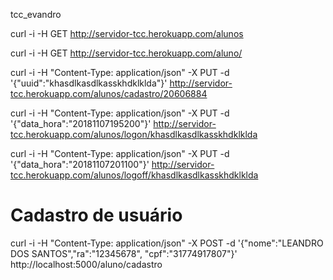 tcc_evandro

curl -i -H GET http://servidor-tcc.herokuapp.com/alunos

curl -i -H GET http://servidor-tcc.herokuapp.com/aluno/<ra>

curl -i -H "Content-Type: application/json" -X PUT -d '{"uuid":"khasdlkasdlkasskhdklklda"}' http://servidor-tcc.herokuapp.com/alunos/cadastro/20606884

curl -i -H "Content-Type: application/json" -X PUT -d '{"data_hora":"20181107195200"}' http://servidor-tcc.herokuapp.com/alunos/logon/khasdlkasdlkasskhdklklda

curl -i -H "Content-Type: application/json" -X PUT -d '{"data_hora":"20181107201100"}' http://servidor-tcc.herokuapp.com/alunos/logoff/khasdlkasdlkasskhdklklda

# Cadastro de usuário
curl -i -H "Content-Type: application/json" -X POST -d '{"nome":"LEANDRO DOS SANTOS","ra":"12345678", "cpf":"31774917807"}' http://localhost:5000/aluno/cadastro